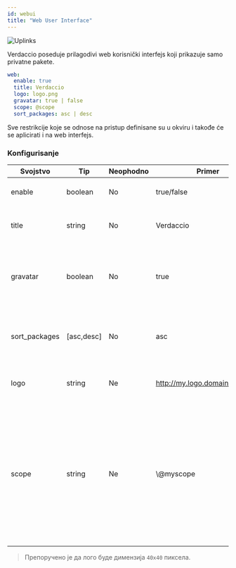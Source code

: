 ```yaml
---
id: webui
title: "Web User Interface"
---
```

![Uplinks](https://user-images.githubusercontent.com/558752/52916111-fa4ba980-32db-11e9-8a64-f4e06eb920b3.png)

Verdaccio poseduje prilagodivi web korisnički interfejs koji prikazuje samo privatne pakete.

```yaml
web:
  enable: true
  title: Verdaccio
  logo: logo.png
  gravatar: true | false
  scope: @scope
  sort_packages: asc | desc
```

Sve restrikcije koje se odnose na pristup definisane su u okviru  i takođe će se aplicirati i na web interfejs.</p> 

### Konfigurisanje

| Svojstvo      | Tip        | Neophodno | Primer                         | Podrška  | Opis                                                                                                                                              |
| ------------- | ---------- | --------- | ------------------------------ | -------- | ------------------------------------------------------------------------------------------------------------------------------------------------- |
| enable        | boolean    | No        | true/false                     | all      | dozvoljava prikaz web interfejsa                                                                                                                  |
| title         | string     | No        | Verdaccio                      | all      | opis naslova HTML zaglavlja                                                                                                                       |
| gravatar      | boolean    | No        | true                           | `>v4` | Gravatar-i će biti generisani u pozadini, ako je ovo svojstvo omogućeno                                                                           |
| sort_packages | [asc,desc] | No        | asc                            | `>v4` | Po pravilu, privatni paketi su sortirani po rastućem redosledu                                                                                    |
| logo          | string     | Ne        | http://my.logo.domain/logo.png | all      | URI gde se logo nalazi (logo za header)                                                                                                           |
| scope         | string     | Ne        | \\@myscope                   | all      | Ako koristite registri za specific module scope, precizirajte taj scope kako biste podesili webui instructions header (note: escape @ with \\@) |

> Препоручено је да лого буде димензија `40x40` пиксела.